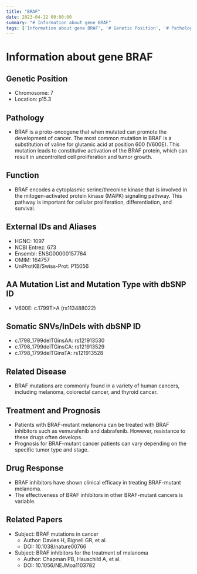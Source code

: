 ```yaml
---
title: "BRAF"
date: 2023-04-12 00:00:00
summary: "# Information about gene BRAF"
tags: ['Information about gene BRAF', '# Genetic Position', '# Pathology', '# Function', '# External IDs and Aliases', '# AA Mutation List and Mutation Type with dbSNP ID', '# Somatic SNVs/InDels with dbSNP ID', '# Related Disease', '# Treatment and Prognosis', '# Drug Response', '# Related Papers']
---
```


# Information about gene BRAF

## Genetic Position
- Chromosome: 7
- Location: p15.3

## Pathology
- BRAF is a proto-oncogene that when mutated can promote the development of cancer. The most common mutation in BRAF is a substitution of valine for glutamic acid at position 600 (V600E). This mutation leads to constitutive activation of the BRAF protein, which can result in uncontrolled cell proliferation and tumor growth.

## Function
- BRAF encodes a cytoplasmic serine/threonine kinase that is involved in the mitogen-activated protein kinase (MAPK) signaling pathway. This pathway is important for cellular proliferation, differentiation, and survival.

## External IDs and Aliases
- HGNC: 1097
- NCBI Entrez: 673
- Ensembl: ENSG00000157764
- OMIM: 164757
- UniProtKB/Swiss-Prot: P15056

## AA Mutation List and Mutation Type with dbSNP ID
- V600E: c.1799T>A (rs113488022)

## Somatic SNVs/InDels with dbSNP ID
- c.1798_1799delTGinsAA: rs121913530
- c.1798_1799delTGinsCA: rs121913529
- c.1798_1799delTGinsTA: rs121913528

## Related Disease
- BRAF mutations are commonly found in a variety of human cancers, including melanoma, colorectal cancer, and thyroid cancer.

## Treatment and Prognosis
- Patients with BRAF-mutant melanoma can be treated with BRAF inhibitors such as vemurafenib and dabrafenib. However, resistance to these drugs often develops.
- Prognosis for BRAF-mutant cancer patients can vary depending on the specific tumor type and stage.

## Drug Response
- BRAF inhibitors have shown clinical efficacy in treating BRAF-mutant melanoma.
- The effectiveness of BRAF inhibitors in other BRAF-mutant cancers is variable.

## Related Papers
- Subject: BRAF mutations in cancer
  - Author: Davies H, Bignell GR, et al.
  - DOI: 10.1038/nature00766
- Subject: BRAF inhibitors for the treatment of melanoma
  - Author: Chapman PB, Hauschild A, et al.
  - DOI: 10.1056/NEJMoa1103782